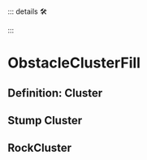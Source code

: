 ::: details 🛠



:::

# <route>ObstacleClusterFill</route>

## Definition: Cluster

## Stump Cluster

## RockCluster